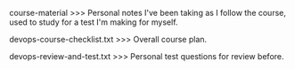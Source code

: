 course-material >>> Personal notes I've been taking as I follow the course, used to study for a test I'm making for myself.

devops-course-checklist.txt >>> Overall course plan.

devops-review-and-test.txt >>> Personal test questions for review before.
